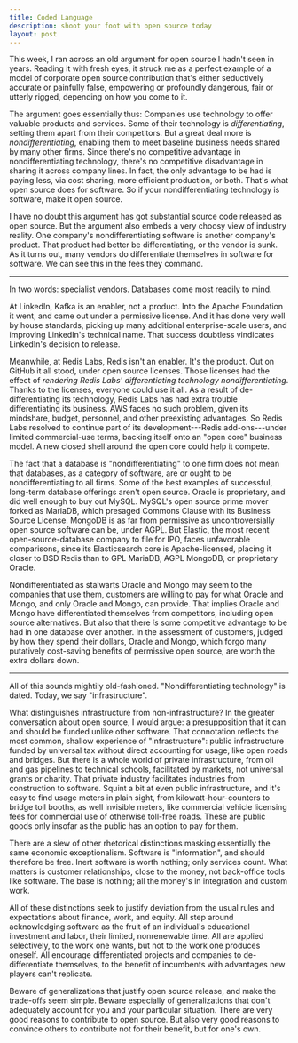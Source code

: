 ```yaml
---
title: Coded Language
description: shoot your foot with open source today
layout: post
---
```


This week, I ran across an old argument for open source I hadn't seen in years. Reading it with fresh eyes, it struck me as a perfect example of a model of corporate open source contribution that's either seductively accurate or painfully false, empowering or profoundly dangerous, fair or utterly rigged, depending on how you come to it.

The argument goes essentially thus: Companies use technology to offer valuable products and services. Some of their technology is _differentiating_, setting them apart from their competitors. But a great deal more is _nondifferentiating_, enabling them to meet baseline business needs shared by many other firms. Since there's no competitive advantage in nondifferentiating technology, there's no competitive disadvantage in sharing it across company lines. In fact, the only advantage to be had is paying less, via cost sharing, more efficient production, or both. That's what open source does for software. So if your nondifferentiating technology is software, make it open source.

I have no doubt this argument has got substantial source code released as open source. But the argument also embeds a very choosy view of industry reality. One company's nondifferentiating software is another company's product. That product had better be differentiating, or the vendor is sunk. As it turns out, many vendors do differentiate themselves in software for software. We can see this in the fees they command.

---

In two words: specialist vendors. Databases come most readily to mind.

At LinkedIn, Kafka is an enabler, not a product. Into the Apache Foundation it went, and came out under a permissive license. And it has done very well by house standards, picking up many additional enterprise-scale users, and improving LinkedIn's technical name. That success doubtless vindicates LinkedIn's decision to release.

Meanwhile, at Redis Labs, Redis isn't an enabler. It's the product. Out on GitHub it all stood, under open source licenses. Those licenses had the effect of _rendering Redis Labs' differentiating technology nondifferentiating_. Thanks to the licenses, everyone could use it all. As a result of de-differentiating its technology, Redis Labs has had extra trouble differentiating its business. AWS faces no such problem, given its mindshare, budget, personnel, and other preexisting advantages. So Redis Labs resolved to continue part of its development---Redis add-ons---under limited commercial-use terms, backing itself onto an "open core" business model. A new closed shell around the open core could help it compete.

The fact that a database is "nondifferentiating" to one firm does not mean that databases, as a category of software, are or ought to be nondifferentiating to all firms. Some of the best examples of successful, long-term database offerings aren't open source. Oracle is proprietary, and did well enough to buy out MySQL. MySQL's open source prime mover forked as MariaDB, which presaged Commons Clause with its Business Source License. MongoDB is as far from permissive as uncontroversially open source software can be, under AGPL. But Elastic, the most recent open-source-database company to file for IPO, faces unfavorable comparisons, since its Elasticsearch core is Apache-licensed, placing it closer to BSD Redis than to GPL MariaDB, AGPL MongoDB, or proprietary Oracle.

Nondifferentiated as stalwarts Oracle and Mongo may seem to the companies that use them, customers are willing to pay for what Oracle and Mongo, and only Oracle and Mongo, can provide. That implies Oracle and Mongo have differentiated themselves from competitors, including open source alternatives. But also that there _is_ some competitive advantage to be had in one database over another. In the assessment of customers, judged by how they spend their dollars, Oracle and Mongo, which forgo many putatively cost-saving benefits of permissive open source, are worth the extra dollars down.

---

All of this sounds mightily old-fashioned. "Nondifferentiating technology" is dated. Today, we say "infrastructure".

What distinguishes infrastructure from non-infrastructure? In the greater conversation about open source, I would argue: a presupposition that it can and should be funded unlike other software. That connotation reflects the most common, shallow experience of "infrastructure": public infrastructure funded by universal tax without direct accounting for usage, like open roads and bridges. But there is a whole world of private infrastructure, from oil and gas pipelines to technical schools, facilitated by markets, not universal grants or charity. That private industry facilitates industries from construction to software. Squint a bit at even public infrastructure, and it's easy to find usage meters in plain sight, from kilowatt-hour-counters to bridge toll booths, as well invisible meters, like commercial vehicle licensing fees for commercial use of otherwise toll-free roads. These are public goods only insofar as the public has an option to pay for them.

There are a slew of other rhetorical distinctions masking essentially the same  economic exceptionalism. Software is "information", and should therefore be free. Inert software is worth nothing; only services count. What matters is customer relationships, close to the money, not back-office tools like software. The base is nothing; all the money's in integration and custom work.

All of these distinctions seek to justify deviation from the usual rules and expectations about finance, work, and equity. All step around acknowledging software as the fruit of an individual's educational investment and labor, their limited, nonrenewable time. All are applied selectively, to the work one wants, but not to the work one produces oneself. All encourage differentiated projects and companies to de-differentiate themselves, to the benefit of incumbents with advantages new players can't replicate.

Beware of generalizations that justify open source release, and make the trade-offs seem simple. Beware especially of generalizations that don't adequately account for you and your particular situation. There are very good reasons to contribute to open source. But also very good reasons to convince others to contribute not for their benefit, but for one's own.